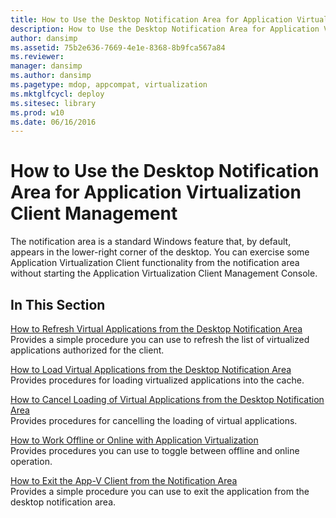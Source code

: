 ```yaml
---
title: How to Use the Desktop Notification Area for Application Virtualization Client Management
description: How to Use the Desktop Notification Area for Application Virtualization Client Management
author: dansimp
ms.assetid: 75b2e636-7669-4e1e-8368-8b9fca567a84
ms.reviewer: 
manager: dansimp
ms.author: dansimp
ms.pagetype: mdop, appcompat, virtualization
ms.mktglfcycl: deploy
ms.sitesec: library
ms.prod: w10
ms.date: 06/16/2016
---
```



# How to Use the Desktop Notification Area for Application Virtualization Client Management


The notification area is a standard Windows feature that, by default, appears in the lower-right corner of the desktop. You can exercise some Application Virtualization Client functionality from the notification area without starting the Application Virtualization Client Management Console.

## In This Section


<a href="" id="how-to-refresh-virtual-applications-from-the-desktop-notification-area"></a>[How to Refresh Virtual Applications from the Desktop Notification Area](how-to-refresh-virtual-applications-from-the-desktop-notification-area.md)  
Provides a simple procedure you can use to refresh the list of virtualized applications authorized for the client.

<a href="" id="how-to-load-virtual-applications-from-the-desktop-notification-area"></a>[How to Load Virtual Applications from the Desktop Notification Area](how-to-load-virtual-applications-from-the-desktop-notification-area.md)  
Provides procedures for loading virtualized applications into the cache.

<a href="" id="how-to-cancel-loading-of-virtual-applications-from-the-desktop-notification-area"></a>[How to Cancel Loading of Virtual Applications from the Desktop Notification Area](how-to-cancel-loading-of-virtual-applications-from-the-desktop-notification-area.md)  
Provides procedures for cancelling the loading of virtual applications.

<a href="" id="how-to-work-offline-or-online-with-application-virtualization"></a>[How to Work Offline or Online with Application Virtualization](how-to-work-offline-or-online-with-application-virtualization.md)  
Provides procedures you can use to toggle between offline and online operation.

<a href="" id="how-to-exit-the-app-v-client-from-the-notification-area"></a>[How to Exit the App-V Client from the Notification Area](how-to-exit-the-app-v-client-from-the-notification-area.md)  
Provides a simple procedure you can use to exit the application from the desktop notification area.

 

 





